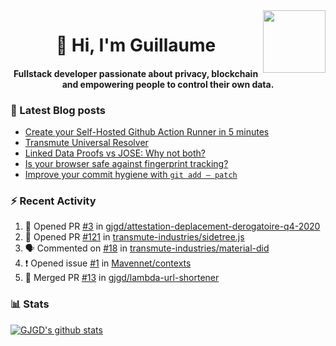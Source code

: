 <img align='right' src='https://user-images.githubusercontent.com/5713670/87202985-820dcb80-c2b6-11ea-9f56-7ec461c497c3.gif' width='100"'>

<h1 align="center">👋 Hi, I'm Guillaume</h1>
<h4 align="center">Fullstack developer passionate about privacy, blockchain and empowering people to control their own data.

### 📝 Latest Blog posts

<!-- BLOG-POST-LIST:START -->
- [Create your Self-Hosted Github Action Runner in 5 minutes](https://medium.com/@gjgd/create-your-self-hosted-github-action-runner-in-5-minutes-a9eff615edc4?source=rss-35e0d58bf235------2)
- [Transmute Universal Resolver](https://medium.com/transmute-techtalk/transmute-universal-resolver-b6c8509858f?source=rss-35e0d58bf235------2)
- [Linked Data Proofs vs JOSE: Why not both?](https://medium.com/transmute-techtalk/linked-data-proofs-vs-jose-why-not-both-1594393418cc?source=rss-35e0d58bf235------2)
- [Is your browser safe against fingerprint tracking?](https://medium.com/@gjgd/is-your-browser-safe-against-fingerprint-tracking-6126952b805b?source=rss-35e0d58bf235------2)
- [Improve your commit hygiene with `git add — patch`](https://medium.com/transmute-techtalk/improve-your-commit-hygiene-with-git-add-patch-3b7dd9c117c4?source=rss-35e0d58bf235------2)
<!-- BLOG-POST-LIST:END -->

### :zap: Recent Activity

<!--START_SECTION:activity-->
1. 💪 Opened PR [#3](https://github.com/gjgd/attestation-deplacement-derogatoire-q4-2020/pull/3) in [gjgd/attestation-deplacement-derogatoire-q4-2020](https://github.com/gjgd/attestation-deplacement-derogatoire-q4-2020)
2. 💪 Opened PR [#121](https://github.com/transmute-industries/sidetree.js/pull/121) in [transmute-industries/sidetree.js](https://github.com/transmute-industries/sidetree.js)
3. 🗣 Commented on [#18](https://github.com/transmute-industries/material-did/issues/18) in [transmute-industries/material-did](https://github.com/transmute-industries/material-did)
4. ❗️ Opened issue [#1](https://github.com/Mavennet/contexts/issues/1) in [Mavennet/contexts](https://github.com/Mavennet/contexts)
5. 🎉 Merged PR [#13](https://github.com/gjgd/lambda-url-shortener/pull/13) in [gjgd/lambda-url-shortener](https://github.com/gjgd/lambda-url-shortener)
<!--END_SECTION:activity-->

### 📊 Stats

[![GJGD's github stats](https://github-readme-stats.vercel.app/api?username=gjgd&count_private=true&show_icons=true&custom_title=My%20Github%20Stats)](https://github.com/anuraghazra/github-readme-stats)
